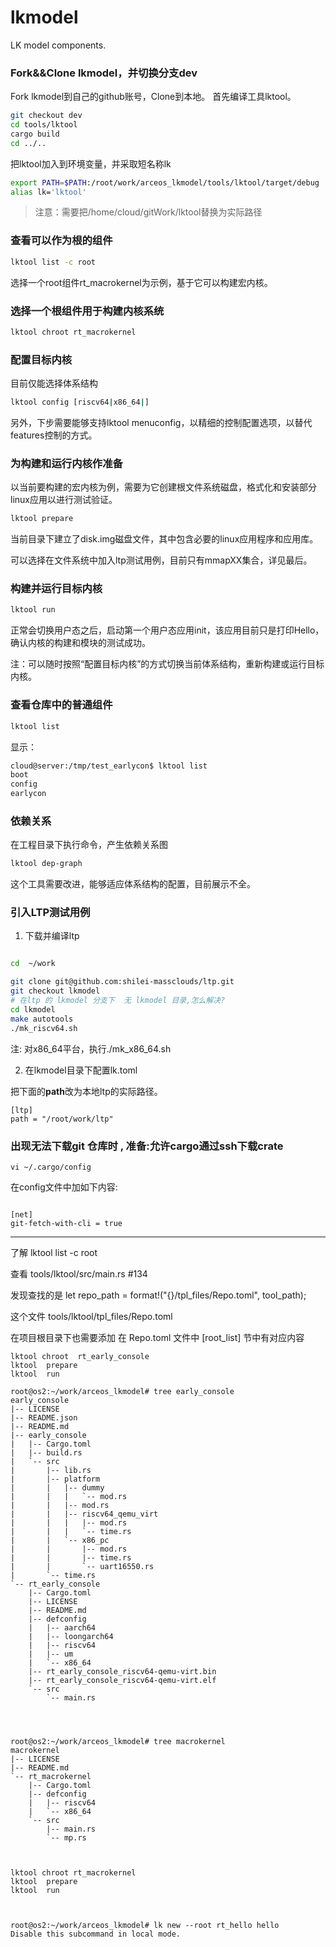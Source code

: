 # lkmodel
LK model components.

### Fork&&Clone lkmodel，并切换分支dev

Fork lkmodel到自己的github账号，Clone到本地。
首先编译工具lktool。

```sh
git checkout dev
cd tools/lktool
cargo build
cd ../..
```

把lktool加入到环境变量，并采取短名称lk

```sh
export PATH=$PATH:/root/work/arceos_lkmodel/tools/lktool/target/debug
alias lk='lktool'
```

> 注意：需要把/home/cloud/gitWork/lktool替换为实际路径

### 查看可以作为根的组件

```sh
lktool list -c root
```

选择一个root组件rt_macrokernel为示例，基于它可以构建宏内核。

### 选择一个根组件用于构建内核系统

```sh
lktool chroot rt_macrokernel
```

### 配置目标内核

目前仅能选择体系结构

```sh
lktool config [riscv64|x86_64|]
```

另外，下步需要能够支持lktool menuconfig，以精细的控制配置选项，以替代features控制的方式。

### 为构建和运行内核作准备

以当前要构建的宏内核为例，需要为它创建根文件系统磁盘，格式化和安装部分linux应用以进行测试验证。

```sh
lktool prepare
```

当前目录下建立了disk.img磁盘文件，其中包含必要的linux应用程序和应用库。

可以选择在文件系统中加入ltp测试用例，目前只有mmapXX集合，详见最后。

### 构建并运行目标内核

```rust
lktool run
```

正常会切换用户态之后，启动第一个用户态应用init，该应用目前只是打印Hello，确认内核的构建和模块的测试成功。

注：可以随时按照“配置目标内核”的方式切换当前体系结构，重新构建或运行目标内核。

### 查看仓库中的普通组件

```sh
lktool list
```

显示：

```sh
cloud@server:/tmp/test_earlycon$ lktool list
boot
config
earlycon
```

### 依赖关系

在工程目录下执行命令，产生依赖关系图

```sh
lktool dep-graph
```

这个工具需要改进，能够适应体系结构的配置，目前展示不全。

### 引入LTP测试用例

1. 下载并编译ltp

```sh

cd  ~/work

git clone git@github.com:shilei-massclouds/ltp.git
git checkout lkmodel
# 在ltp 的 lkmodel 分支下  无 lkmodel 目录,怎么解决?
cd lkmodel
make autotools
./mk_riscv64.sh
```

注: 对x86_64平台，执行./mk_x86_64.sh

2. 在lkmodel目录下配置lk.toml

把下面的**path**改为本地ltp的实际路径。

```
[ltp]
path = "/root/work/ltp"
```


### 出现无法下载git 仓库时 , 准备:允许cargo通过ssh下载crate

```shell
vi ~/.cargo/config
```


在config文件中加如下内容:

```shell

[net]
git-fetch-with-cli = true

```


-----






了解 lktool list -c root 

查看 tools/lktool/src/main.rs  #134  

发现查找的是 let repo_path = format!("{}/tpl_files/Repo.toml", tool_path);

这个文件   tools/lktool/tpl_files/Repo.toml

在项目根目录下也需要添加
在 Repo.toml 文件中 [root_list] 节中有对应内容


```
lktool chroot  rt_early_console
lktool  prepare
lktool  run

root@os2:~/work/arceos_lkmodel# tree early_console
early_console
|-- LICENSE
|-- README.json
|-- README.md
|-- early_console
|   |-- Cargo.toml
|   |-- build.rs
|   `-- src
|       |-- lib.rs
|       |-- platform
|       |   |-- dummy
|       |   |   `-- mod.rs
|       |   |-- mod.rs
|       |   |-- riscv64_qemu_virt
|       |   |   |-- mod.rs
|       |   |   `-- time.rs
|       |   `-- x86_pc
|       |       |-- mod.rs
|       |       |-- time.rs
|       |       `-- uart16550.rs
|       `-- time.rs
`-- rt_early_console
    |-- Cargo.toml
    |-- LICENSE
    |-- README.md
    |-- defconfig
    |   |-- aarch64
    |   |-- loongarch64
    |   |-- riscv64
    |   |-- um
    |   `-- x86_64
    |-- rt_early_console_riscv64-qemu-virt.bin
    |-- rt_early_console_riscv64-qemu-virt.elf
    `-- src
        `-- main.rs




root@os2:~/work/arceos_lkmodel# tree macrokernel  
macrokernel
|-- LICENSE
|-- README.md
`-- rt_macrokernel
    |-- Cargo.toml
    |-- defconfig
    |   |-- riscv64
    |   `-- x86_64
    `-- src
        |-- main.rs
        `-- mp.rs



lktool chroot rt_macrokernel
lktool  prepare
lktool  run



root@os2:~/work/arceos_lkmodel# lk new --root rt_hello hello
Disable this subcommand in local mode.

```